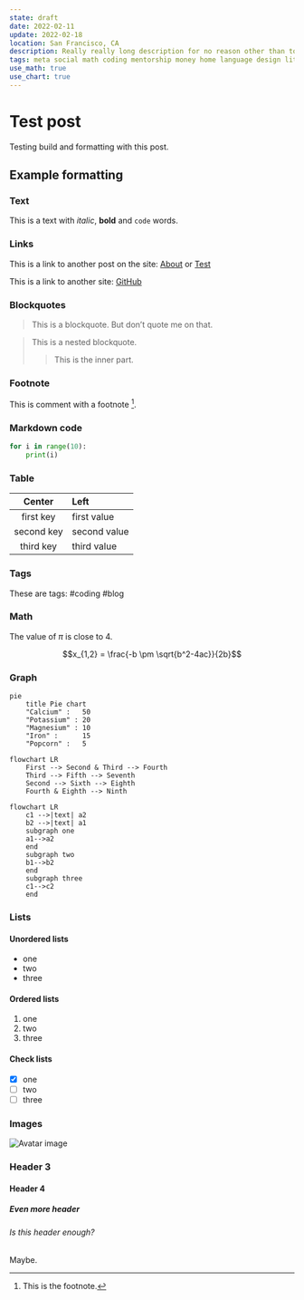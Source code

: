 ```yaml
---
state: draft
date: 2022-02-11
update: 2022-02-18
location: San Francisco, CA
description: Really really long description for no reason other than to test styling under really really long description. Even that wasn’t enough so I’m adding even more description the the already long description.
tags: meta social math coding mentorship money home language design literature mind body
use_math: true
use_chart: true
---
```


# Test post

Testing build and formatting with this post. 

## Example formatting

### Text

This is a text with *italic*, **bold** and `code` words.

### Links

This is a link to another post on the site: [About](./about.md) or [Test](./test.md)

This is a link to another site: [GitHub](https://www.github.com)

### Blockquotes

> This is a blockquote. But don’t quote me on that.

> This is a nested blockquote.
>> This is the inner part.

### Footnote

This is comment with a footnote [^1].

[^1]: This is the footnote.

### Markdown code

```python
for i in range(10):
    print(i)
```

### Table

| Center       | Left         |
| :----------: | :----------- |
| first key    | first value  |
| second key   | second value |
| third key    | third value  |

### Tags

These are tags: #coding #blog

### Math

The value of $\pi$ is close to 4.

$$x_{1,2} = \frac{-b \pm \sqrt{b^2-4ac}}{2b}$$

### Graph

```mermaid
pie
    title Pie chart
    "Calcium" :   50
    "Potassium" : 20
    "Magnesium" : 10
    "Iron" :      15
    "Popcorn" :   5
```

```mermaid
flowchart LR
    First --> Second & Third --> Fourth
    Third --> Fifth --> Seventh
    Second --> Sixth --> Eighth
    Fourth & Eighth --> Ninth
```

```mermaid
flowchart LR
    c1 -->|text| a2
    b2 -->|text| a1
    subgraph one
    a1-->a2
    end
    subgraph two
    b1-->b2
    end
    subgraph three
    c1-->c2
    end
```

### Lists

#### Unordered lists

- one
- two
- three

#### Ordered lists

1. one
2. two
3. three

#### Check lists

- [X] one
- [ ] two
- [ ] three

### Images

![Avatar image](/assets/favicon.png)

### Header 3

#### Header 4

##### Even more header

###### Is this header enough?

Maybe.